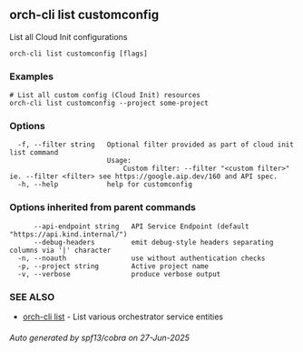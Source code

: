 ## orch-cli list customconfig

List all Cloud Init configurations

```
orch-cli list customconfig [flags]
```

### Examples

```
# List all custom config (Cloud Init) resources
orch-cli list customconfig --project some-project

```

### Options

```
  -f, --filter string   Optional filter provided as part of cloud init list command
                        Usage:
                        	Custom filter: --filter "<custom filter>" ie. --filter <filter> see https://google.aip.dev/160 and API spec.
  -h, --help            help for customconfig
```

### Options inherited from parent commands

```
      --api-endpoint string   API Service Endpoint (default "https://api.kind.internal/")
      --debug-headers         emit debug-style headers separating columns via '|' character
  -n, --noauth                use without authentication checks
  -p, --project string        Active project name
  -v, --verbose               produce verbose output
```

### SEE ALSO

* [orch-cli list](orch-cli_list.md)	 - List various orchestrator service entities

###### Auto generated by spf13/cobra on 27-Jun-2025

